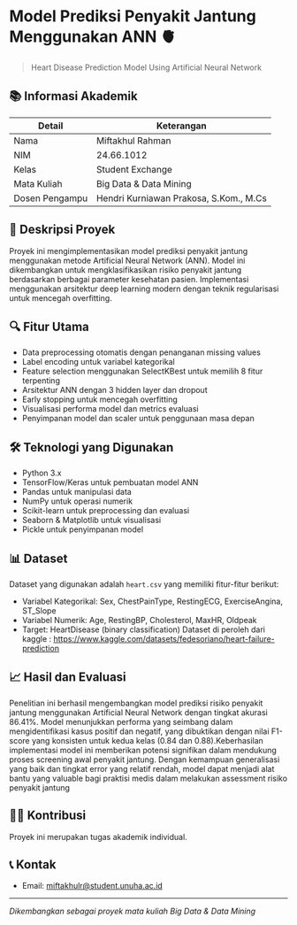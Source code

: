 # Model Prediksi Penyakit Jantung Menggunakan ANN 🫀
> Heart Disease Prediction Model Using Artificial Neural Network

## 📚 Informasi Akademik
| Detail           | Keterangan                                |
|-----------------|-------------------------------------------|
| Nama            | Miftakhul Rahman                          |
| NIM             | 24.66.1012                               |
| Kelas           | Student Exchange                          |
| Mata Kuliah     | Big Data & Data Mining                    |
| Dosen Pengampu  | Hendri Kurniawan Prakosa, S.Kom., M.Cs   |

## 📝 Deskripsi Proyek
Proyek ini mengimplementasikan model prediksi penyakit jantung menggunakan metode Artificial Neural Network (ANN). Model ini dikembangkan untuk mengklasifikasikan risiko penyakit jantung berdasarkan berbagai parameter kesehatan pasien. Implementasi menggunakan arsitektur deep learning modern dengan teknik regularisasi untuk mencegah overfitting.

## 🔍 Fitur Utama
- Data preprocessing otomatis dengan penanganan missing values
- Label encoding untuk variabel kategorikal
- Feature selection menggunakan SelectKBest untuk memilih 8 fitur terpenting
- Arsitektur ANN dengan 3 hidden layer dan dropout
- Early stopping untuk mencegah overfitting
- Visualisasi performa model dan metrics evaluasi
- Penyimpanan model dan scaler untuk penggunaan masa depan

## 🛠️ Teknologi yang Digunakan
- Python 3.x
- TensorFlow/Keras untuk pembuatan model ANN
- Pandas untuk manipulasi data
- NumPy untuk operasi numerik
- Scikit-learn untuk preprocessing dan evaluasi
- Seaborn & Matplotlib untuk visualisasi
- Pickle untuk penyimpanan model

## 📊 Dataset
Dataset yang digunakan adalah `heart.csv` yang memiliki fitur-fitur berikut:
- Variabel Kategorikal: Sex, ChestPainType, RestingECG, ExerciseAngina, ST_Slope
- Variabel Numerik: Age, RestingBP, Cholesterol, MaxHR, Oldpeak
- Target: HeartDisease (binary classification)
Dataset di peroleh dari kaggle : https://www.kaggle.com/datasets/fedesoriano/heart-failure-prediction

## 📈 Hasil dan Evaluasi
Penelitian ini berhasil mengembangkan model prediksi risiko penyakit jantung menggunakan Artificial Neural Network dengan tingkat akurasi 86.41%. Model menunjukkan performa yang seimbang dalam mengidentifikasi kasus positif dan negatif, yang dibuktikan dengan nilai F1-score yang konsisten untuk kedua kelas (0.84 dan 0.88).Keberhasilan implementasi model ini memberikan potensi signifikan dalam mendukung proses screening awal penyakit jantung. Dengan kemampuan generalisasi yang baik dan tingkat error yang relatif rendah, model dapat menjadi alat bantu yang valuable bagi praktisi medis dalam melakukan assessment risiko penyakit jantung

## 👨‍💻 Kontribusi
Proyek ini merupakan tugas akademik individual.

## 📞 Kontak
- Email: miftakhulr@student.unuha.ac.id

---
*Dikembangkan sebagai proyek mata kuliah Big Data & Data Mining*
